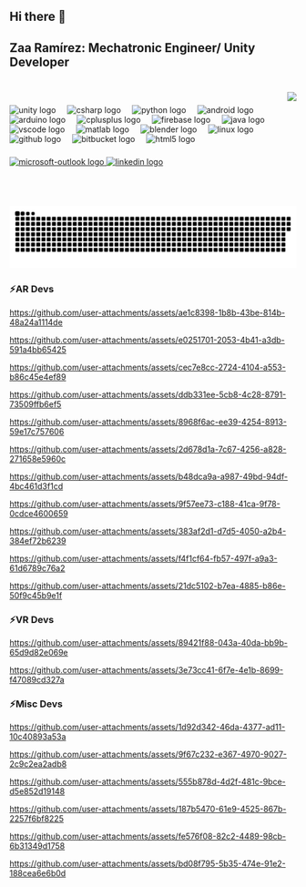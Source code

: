 ## Hi there 👋

<!--
**ZaaRamirez/ZaaRamirez** is a ✨ _special_ ✨ repository because its `README.md` (this file) appears on your GitHub profile.

Here are some ideas to get you started:

- 🔭 I’m currently working on ...
- 🌱 I’m currently learning ...
- 👯 I’m looking to collaborate on ...
- 🤔 I’m looking for help with ...
- 💬 Ask me about ...
- 📫 How to reach me: ...
- 😄 Pronouns: ...
- ⚡ Fun fact: ...
-->

<h2 align="left">Zaa Ramírez: Mechatronic Engineer/ Unity Developer</h2>

###

<br clear="both">

<img align="right" height="200" src= "https://github.com/user-attachments/assets/96af84fd-0c07-41ad-abbe-8a6a32e899a3">

###

<div align="left">
  <img src="https://cdn.jsdelivr.net/gh/devicons/devicon/icons/unity/unity-original.svg" height="30" alt="unity logo"  />
  <img width="12" />
  <img src="https://cdn.jsdelivr.net/gh/devicons/devicon/icons/csharp/csharp-original.svg" height="30" alt="csharp logo"  />
  <img width="12" />
  <img src="https://cdn.jsdelivr.net/gh/devicons/devicon/icons/python/python-original.svg" height="30" alt="python logo"  />
  <img width="12" />
  <img src="https://cdn.jsdelivr.net/gh/devicons/devicon/icons/android/android-original.svg" height="30" alt="android logo"  />
  <img width="12" />
  <img src="https://cdn.jsdelivr.net/gh/devicons/devicon/icons/arduino/arduino-original.svg" height="30" alt="arduino logo"  />
  <img width="12" />
  <img src="https://cdn.jsdelivr.net/gh/devicons/devicon/icons/cplusplus/cplusplus-original.svg" height="30" alt="cplusplus logo"  />
  <img width="12" />
  <img src="https://cdn.jsdelivr.net/gh/devicons/devicon/icons/firebase/firebase-plain.svg" height="30" alt="firebase logo"  />
  <img width="12" />
  <img src="https://cdn.jsdelivr.net/gh/devicons/devicon/icons/java/java-original.svg" height="30" alt="java logo"  />
  <img width="12" />
  <img src="https://cdn.jsdelivr.net/gh/devicons/devicon/icons/vscode/vscode-original.svg" height="30" alt="vscode logo"  />
  <img width="12" />
  <img src="https://cdn.jsdelivr.net/gh/devicons/devicon/icons/matlab/matlab-original.svg" height="30" alt="matlab logo"  />
  <img width="12" />
  <img src="https://cdn.jsdelivr.net/gh/devicons/devicon/icons/blender/blender-original.svg" height="30" alt="blender logo"  />
  <img width="12" />
  <img src="https://cdn.jsdelivr.net/gh/devicons/devicon/icons/linux/linux-original.svg" height="30" alt="linux logo"  />
  <img width="12" />
  <img src="https://cdn.jsdelivr.net/gh/devicons/devicon/icons/github/github-original.svg" height="30" alt="github logo"  />
  <img width="12" />
  <img src="https://cdn.jsdelivr.net/gh/devicons/devicon/icons/bitbucket/bitbucket-original.svg" height="30" alt="bitbucket logo"  />
  <img width="12" />
  <img src="https://cdn.jsdelivr.net/gh/devicons/devicon/icons/html5/html5-original.svg" height="30" alt="html5 logo"  />
</div>

###

<div align="left">
  <a href="zaa_ramirez@oulook.com" target="_blank">
    <img src="https://img.shields.io/static/v1?message=Outlook&logo=microsoft-outlook&label=&color=0078D4&logoColor=white&labelColor=&style=for-the-badge" height="35" alt="microsoft-outlook logo"  />
  </a>
  <a href="https://www.linkedin.com/in/zaa-ram%C3%ADrez-55432496?utm_source=share&utm_campaign=share_via&utm_content=profile&utm_medium=android_app" target="_blank">
    <img src="https://img.shields.io/static/v1?message=LinkedIn&logo=linkedin&label=&color=0077B5&logoColor=white&labelColor=&style=for-the-badge" height="35" alt="linkedin logo"  />
  </a>
</div>

###

<br clear="both">

<img alt="snake eating my contributions" src="https://raw.githubusercontent.com/ZaaRamirez/ZaaRamirez/output/github-contribution-grid-snake.svg" />

###

<h3 align="left">⚡AR Devs</h3>


https://github.com/user-attachments/assets/ae1c8398-1b8b-43be-814b-48a24a1114de

https://github.com/user-attachments/assets/e0251701-2053-4b41-a3db-591a4bb65425


https://github.com/user-attachments/assets/cec7e8cc-2724-4104-a553-b86c45e4ef89


https://github.com/user-attachments/assets/ddb331ee-5cb8-4c28-8791-73509ffb6ef5


https://github.com/user-attachments/assets/8968f6ac-ee39-4254-8913-59e17c757606


https://github.com/user-attachments/assets/2d678d1a-7c67-4256-a828-271658e5960c


https://github.com/user-attachments/assets/b48dca9a-a987-49bd-94df-4bc461d3f1cd


https://github.com/user-attachments/assets/9f57ee73-c188-41ca-9f78-0cdce4600659


https://github.com/user-attachments/assets/383af2d1-d7d5-4050-a2b4-384ef72b6239


https://github.com/user-attachments/assets/f4f1cf64-fb57-497f-a9a3-61d6789c76a2


https://github.com/user-attachments/assets/21dc5102-b7ea-4885-b86e-50f9c45b9e1f

<h3 align="left">⚡VR Devs</h3>


https://github.com/user-attachments/assets/89421f88-043a-40da-bb9b-65d9d82e069e

https://github.com/user-attachments/assets/3e73cc41-6f7e-4e1b-8699-f47089cd327a

<h3 align="left">⚡Misc Devs</h3>


https://github.com/user-attachments/assets/1d92d342-46da-4377-ad11-10c40893a53a


https://github.com/user-attachments/assets/9f67c232-e367-4970-9027-2c9c2ea2adb8


https://github.com/user-attachments/assets/555b878d-4d2f-481c-9bce-d5e852d19148


https://github.com/user-attachments/assets/187b5470-61e9-4525-867b-2257f6bf8225



https://github.com/user-attachments/assets/fe576f08-82c2-4489-98cb-6b31349d1758



https://github.com/user-attachments/assets/bd08f795-5b35-474e-91e2-188cea6e6b0d





###

